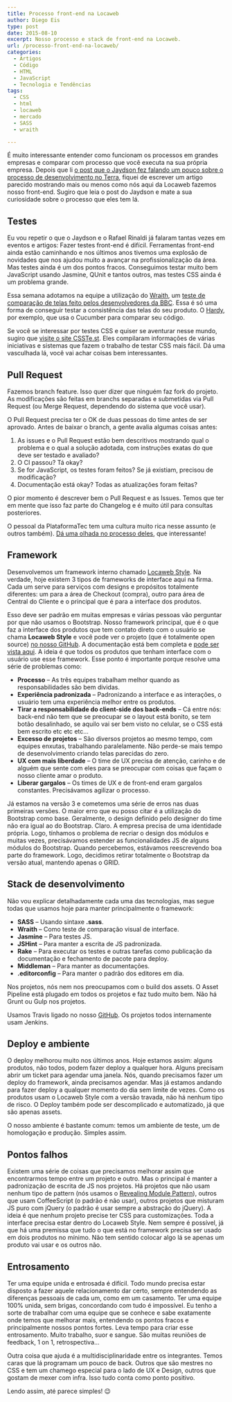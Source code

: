 ```yaml
---
title: Processo front-end na Locaweb
author: Diego Eis
type: post
date: 2015-08-10
excerpt: Nosso processo e stack de front-end na Locaweb.
url: /processo-front-end-na-locaweb/
categories:
  - Artigos
  - Código
  - HTML
  - JavaScript
  - Tecnologia e Tendências
tags:
  - CSS
  - html
  - locaweb
  - mercado
  - SASS
  - wraith

---
```

É muito interessante entender como funcionam os processos em grandes empresas e comparar com processo que você executa na sua própria empresa. Depois que li [o post que o Jaydson fez falando um pouco sobre o processo de desenvolvimento no Terra][1], fiquei de escrever um artigo parecido mostrando mais ou menos como nós aqui da Locaweb fazemos nosso front-end. Sugiro que leia o post do Jaydson e mate a sua curiosidade sobre o processo que eles tem lá.

## Testes

Eu vou repetir o que o Jaydson e o Rafael Rinaldi já falaram tantas vezes em eventos e artigos: Fazer testes front-end é difícil. Ferramentas front-end ainda estão caminhando e nos últimos anos tivemos uma explosão de novidades que nos ajudou muito a avançar na profissionalização da área. Mas testes ainda é um dos pontos fracos. Conseguimos testar muito bem JavaScript usando Jasmine, QUnit e tantos outros, mas testes CSS ainda é um problema grande.

Essa semana adotamos na equipe a utilização do [Wraith][2], um [teste de comparação de telas feito pelos desenvolvedores da BBC][3]. Essa é só uma forma de conseguir testar a consistência das telas do seu produto. O [Hardy][4], por exemplo, que usa o Cucumber para comparar seu código.

Se você se interessar por testes CSS e quiser se aventurar nesse mundo, sugiro que [visite o site CSSTe.st][5]. Eles compilaram informações de várias iniciativas e sistemas que fazem o trabalho de testar CSS mais fácil. Dá uma vasculhada lá, você vai achar coisas bem interessantes.

## Pull Request

Fazemos branch feature. Isso quer dizer que ninguém faz fork do projeto. As modificações são feitas em branchs separadas e submetidas via Pull Request (ou Merge Request, dependendo do sistema que você usar).

O Pull Request precisa ter o OK de duas pessoas do time antes de ser aprovado. Antes de baixar o branch, a gente avalia algumas coisas antes: 

  1. As issues e o Pull Request estão bem descritivos mostrando qual o problema e o qual a solução adotada, com instruções exatas do que deve ser testado e avaliado?
  2. O CI passou? Tá okay?
  3. Se for JavaScript, os testes foram feitos? Se já existiam, precisou de modificação?
  4. Documentação está okay? Todas as atualizações foram feitas?

O pior momento é descrever bem o Pull Request e as Issues. Temos que ter em mente que isso faz parte do Changelog e é muito útil para consultas posteriores.

O pessoal da PlataformaTec tem uma cultura muito rica nesse assunto (e outros também). [Dá uma olhada no processo deles][6], que interessante!

## Framework

Desenvolvemos um framework interno chamado [Locaweb Style][7]. Na verdade, hoje existem 3 tipos de frameworks de interface aqui na firma. Cada um serve para serviços com designs e propósitos totalmente diferentes: um para a área de Checkout (compra), outro para área de Central do Cliente e o principal que é para a interface dos produtos. 

Esso deve ser padrão em muitas empresas e várias pessoas vão perguntar por que não usamos o Bootstrap. Nosso framework principal, que é o que faz a interface dos produtos que tem contato direto com o usuário se chama **Locaweb Style** e você pode ver o projeto (que é totalmente open source) [no nosso GitHub][8]. A documentação está bem completa e [pode ser vista aqui][7]. A ideia é que todos os produtos que tenham interface com o usuário use esse framework. Esse ponto é importante porque resolve uma série de problemas como:

  * **Processo** &#8211; As três equipes trabalham melhor quando as responsabilidades são bem dividas.
  * **Experiência padronizada** &#8211; Padronizando a interface e as interações, o usuário tem uma experiência melhor entre os produtos.
  * **Tirar a responsabilidade do client-side dos back-ends** &#8211; Cá entre nós: back-end não tem que se preocupar se o layout está bonito, se tem botão desalinhado, se aquilo vai ser bem visto no celular, se o CSS está bem escrito etc etc etc…
  * **Excesso de projetos** &#8211; São diversos projetos ao mesmo tempo, com equipes enxutas, trabalhando paralelamente. Não perde-se mais tempo de desenvolvimento criando telas parecidas do zero.
  * **UX com mais liberdade** &#8211; O time de UX precisa de atenção, carinho e de alguém que sente com eles para se preocupar com coisas que façam o nosso cliente amar o produto.
  * **Liberar gargalos** &#8211; Os times de UX e de front-end eram gargalos constantes. Precisávamos agilizar o processo.

Já estamos na versão 3 e cometemos uma série de erros nas duas primeiras versões. O maior erro que eu posso citar é a utilização do Bootstrap como base. Geralmente, o design definido pelo designer do time não era igual ao do Bootstrap. Claro. A empresa precisa de uma identidade própria. Logo, tínhamos o problema de recriar o design dos módulos e muitas vezes, precisávamos estender as funcionalidades JS de alguns módulos do Bootstrap. Quando percebemos, estávamos reescrevendo boa parte do framework. Logo, decidimos retirar totalmente o Bootstrap da versão atual, mantendo apenas o GRID.

## Stack de desenvolvimento

Não vou explicar detalhadamente cada uma das tecnologias, mas segue todas que usamos hoje para manter principalmente o framework:

  * **SASS** &#8211; Usando sintaxe **.sass**.
  * **Wraith** &#8211; Como teste de comparação visual de interface.
  * **Jasmine** &#8211; Para testes JS.
  * **JSHint** &#8211; Para manter a escrita de JS padronizada.
  * **Rake** &#8211; Para executar os testes e outras tarefas como publicação da documentação e fechamento de pacote para deploy.
  * **Middleman** &#8211; Para manter as documentações.
  * **.editorconfig** &#8211; Para manter o padrão dos editores em dia.

Nos projetos, nós nem nos preocupamos com o build dos assets. O Asset Pipeline está plugado em todos os projetos e faz tudo muito bem. Não há Grunt ou Gulp nos projetos.

Usamos Travis ligado no nosso [GitHub][9]. Os projetos todos internamente usam Jenkins.

## Deploy e ambiente

O deploy melhorou muito nos últimos anos. Hoje estamos assim: alguns produtos, não todos, podem fazer deploy a qualquer hora. Alguns precisam abrir um ticket para agendar uma janela. Nós, quando precisamos fazer um deploy do framework, ainda precisamos agendar. Mas já estamos andando para fazer deploy a qualquer momento do dia sem limite de vezes. Como os produtos usam o Locaweb Style com a versão travada, não há nenhum tipo de risco. O Deploy também pode ser descomplicado e automatizado, já que são apenas assets.

O nosso ambiente é bastante comum: temos um ambiente de teste, um de homologação e produção. Simples assim.

## Pontos falhos

Existem uma série de coisas que precisamos melhorar assim que encontrarmos tempo entre um projeto e outro. Mas o principal é manter a padronização de escrita de JS nos projetos. Há projetos que não usam nenhum tipo de pattern (nós usamos o [Revealing Module Pattern][10]), outros que usam CoffeeScript (o padrão é não usar), outros projetos que misturam JS puro com jQuery (o padrão é usar sempre a abstração do jQuery). A ideia é que nenhum projeto precise ter CSS para customizações. Toda a interface precisa estar dentro do Locaweb Style. Nem sempre é possível, já que há uma premissa que tudo o que está no framework precisa ser usado em dois produtos no mínimo. Não tem sentido colocar algo lá se apenas um produto vai usar e os outros não.

## Entrosamento

Ter uma equipe unida e entrosada é difícil. Todo mundo precisa estar disposto a fazer aquele relacionamento dar certo, sempre entendendo as diferenças pessoais de cada um, como em um casamento. Ter uma equipe 100% unida, sem brigas, concordando com tudo é impossível. Eu tenho a sorte de trabalhar com uma equipe que se conhece e sabe exatamente onde temos que melhorar mais, entendendo os pontos fracos e principalmente nossos pontos fortes. Leva tempo para criar esse entrosamento. Muito trabalho, suor e sangue. São muitas reuniões de feedback, 1 on 1, retrospectiva&#8230; 

Outra coisa que ajuda é a multidisciplinaridade entre os integrantes. Temos caras que lá programam um pouco de back. Outros que são mestres no CSS e tem um chamego especial para o lado de UX e Design, outros que gostam de mexer com infra. Isso tudo conta como ponto positivo. 

Lendo assim, até parece simples! 😉

 [1]: http://jaydson.org/processo-front-end-no-terra/
 [2]: https://github.com/BBC-News/wraith
 [3]: http://bbc-news.github.io/wraith/
 [4]: http://hardy.io
 [5]: http://csste.st
 [6]: http://guidelines.plataformatec.com.br/pull-requests.html
 [7]: http://opensource.locaweb.com.br/locawebstyle/
 [8]: http://github.com/locaweb/locawebstyle/
 [9]: http://github.com/locaweb/
 [10]: http://addyosmani.com/resources/essentialjsdesignpatterns/book/#revealingmodulepatternjavascript